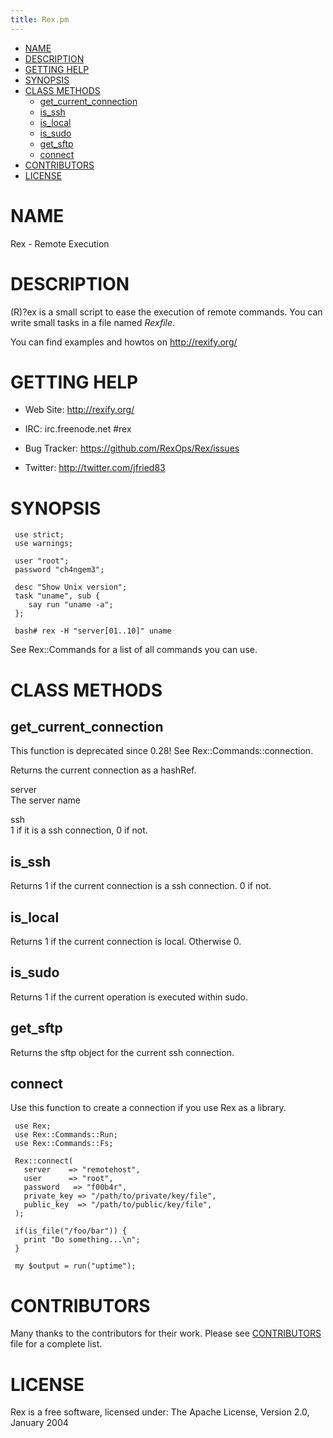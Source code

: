 ```yaml
---
title: Rex.pm
---
```


-   [NAME](#NAME)
-   [DESCRIPTION](#DESCRIPTION)
-   [GETTING HELP](#GETTING-HELP)
-   [SYNOPSIS](#SYNOPSIS)
-   [CLASS METHODS](#CLASS-METHODS)
    -   [get\_current\_connection](#get_current_connection)
    -   [is\_ssh](#is_ssh)
    -   [is\_local](#is_local)
    -   [is\_sudo](#is_sudo)
    -   [get\_sftp](#get_sftp)
    -   [connect](#connect)
-   [CONTRIBUTORS](#CONTRIBUTORS)
-   [LICENSE](#LICENSE)

# NAME

Rex - Remote Execution

# DESCRIPTION

(R)?ex is a small script to ease the execution of remote commands. You can write small tasks in a file named *Rexfile*.

You can find examples and howtos on <http://rexify.org/>

# GETTING HELP

-   Web Site: <http://rexify.org/>

-   IRC: irc.freenode.net \#rex

-   Bug Tracker: <https://github.com/RexOps/Rex/issues>

-   Twitter: <http://twitter.com/jfried83>

# SYNOPSIS

     use strict;
     use warnings;

     user "root";
     password "ch4ngem3";

     desc "Show Unix version";
     task "uname", sub {
        say run "uname -a";
     };

     bash# rex -H "server[01..10]" uname

See <span>Rex::Commands</span> for a list of all commands you can use.

# CLASS METHODS

## get\_current\_connection

This function is deprecated since 0.28! See Rex::Commands::connection.

Returns the current connection as a hashRef.

server  
The server name

ssh  
1 if it is a ssh connection, 0 if not.

## is\_ssh

Returns 1 if the current connection is a ssh connection. 0 if not.

## is\_local

Returns 1 if the current connection is local. Otherwise 0.

## is\_sudo

Returns 1 if the current operation is executed within sudo.

## get\_sftp

Returns the sftp object for the current ssh connection.

## connect

Use this function to create a connection if you use Rex as a library.

     use Rex;
     use Rex::Commands::Run;
     use Rex::Commands::Fs;

     Rex::connect(
       server    => "remotehost",
       user      => "root",
       password   => "f00b4r",
       private_key => "/path/to/private/key/file",
       public_key  => "/path/to/public/key/file",
     );

     if(is_file("/foo/bar")) {
       print "Do something...\n";
     }

     my $output = run("uptime");

# CONTRIBUTORS

Many thanks to the contributors for their work. Please see [CONTRIBUTORS](https://github.com/RexOps/Rex/blob/master/CONTRIBUTORS) file for a complete list.

# LICENSE

Rex is a free software, licensed under: The Apache License, Version 2.0, January 2004
